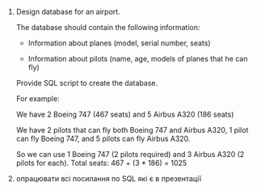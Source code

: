 1. Design database for an airport.

    The database should contain the following information:

      - Information about planes (model, serial number, seats)

      - Information about pilots (name, age, models of planes that he can fly)

    Provide SQL script to create the database.



    For example:

    We have 2 Boeing 747 (467 seats) and 5 Airbus A320 (186 seats)

    We have 2 pilots that can fly both Boeing 747 and Airbus A320, 1 pilot can fly Boeing 747, and 5 pilots can fly Airbus A320.

    So we can use 1 Boeing 747 (2 pilots required) and 3 Airbus A320 (2 pilots for each). Total seats: 467 + (3 * 186) = 1025



2. опрацювати всі посилання по SQL які є в презентації
